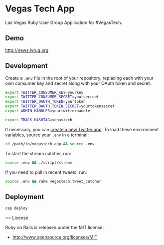 # Vegas Tech App

Las Vegas Ruby User Group Application for #VegasTech.

## Demo

http://news.lvrug.org

## Development

Create a `.env` file in the root of your repository, replacing each with your
own consumer key and secret along with your OAuth token and secret:

```bash
export TWITTER_CONSUMER_KEY=yourkey
export TWITTER_CONSUMER_SECRET=yoursecreet
export TWITTER_OAUTH_TOKEN=yourtoken
export TWITTER_OAUTH_TOKEN_SECRET=yourtokensecret
export ADMIN_HANDLES=yourtwitterhandle

export TRACK_HASHTAG=vegastech
```

If necessary, you can [create a new Twitter app](https://dev.twitter.com/apps).
To load these environment variables, source your `.env` in a terminal:

```bash
cd /path/to/vegastech_app && source .env
```

To start the stream catcher, run:

```bash
source .env && ./script/stream
```

If you need to pull in recent tweets, run:

```bash
source .env && rake vegastech:tweet_catcher
```

## Deployment

```bash
cap deploy
```

== License

Ruby on Rails is released under the MIT license:

* http://www.opensource.org/licenses/MIT
